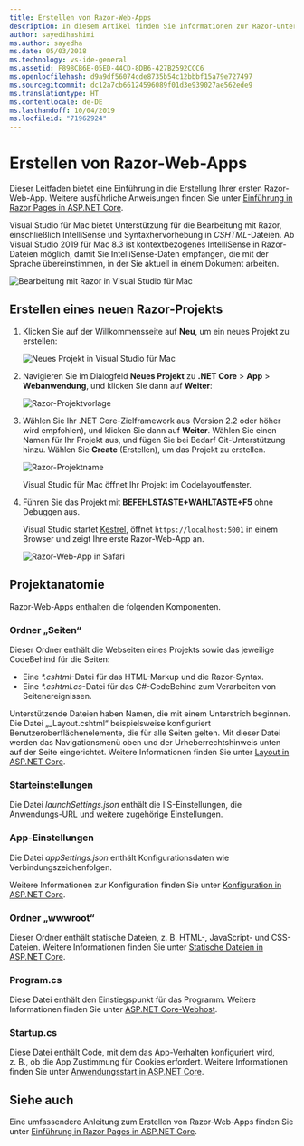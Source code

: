 ```yaml
---
title: Erstellen von Razor-Web-Apps
description: In diesem Artikel finden Sie Informationen zur Razor-Unterstützung in ASP.NET Core-Apps in Visual Studio für Mac.
author: sayedihashimi
ms.author: sayedha
ms.date: 05/03/2018
ms.technology: vs-ide-general
ms.assetid: F898CB6E-05ED-44CD-8DB6-427B2592CCC6
ms.openlocfilehash: d9a9df56074cde8735b54c12bbbf15a79e727497
ms.sourcegitcommit: dc12a7cb66124596089f01d3e939027ae562ede9
ms.translationtype: HT
ms.contentlocale: de-DE
ms.lasthandoff: 10/04/2019
ms.locfileid: "71962924"
---
```

# <a name="create-razor-web-apps"></a>Erstellen von Razor-Web-Apps

Dieser Leitfaden bietet eine Einführung in die Erstellung Ihrer ersten Razor-Web-App. Weitere ausführliche Anweisungen finden Sie unter [Einführung in Razor Pages in ASP.NET Core](https://docs.microsoft.com/aspnet/core/razor-pages/index).

Visual Studio für Mac bietet Unterstützung für die Bearbeitung mit Razor, einschließlich IntelliSense und Syntaxhervorhebung in *CSHTML*-Dateien. Ab Visual Studio 2019 für Mac 8.3 ist kontextbezogenes IntelliSense in Razor-Dateien möglich, damit Sie IntelliSense-Daten empfangen, die mit der Sprache übereinstimmen, in der Sie aktuell in einem Dokument arbeiten.

![Bearbeitung mit Razor in Visual Studio für Mac](media/razor-2019.png)

## <a name="creating-a-new-razor-project"></a>Erstellen eines neuen Razor-Projekts

1. Klicken Sie auf der Willkommensseite auf **Neu**, um ein neues Projekt zu erstellen:

   ![Neues Projekt in Visual Studio für Mac](media/razor-new.png)
1. Navigieren Sie im Dialogfeld **Neues Projekt** zu **.NET Core** > **App** > **Webanwendung**, und klicken Sie dann auf **Weiter**:

   ![Razor-Projektvorlage](media/razor-new-project1.png)
1. Wählen Sie Ihr .NET Core-Zielframework aus (Version 2.2 oder höher wird empfohlen), und klicken Sie dann auf **Weiter**. Wählen Sie einen Namen für Ihr Projekt aus, und fügen Sie bei Bedarf Git-Unterstützung hinzu. Wählen Sie **Create** (Erstellen), um das Projekt zu erstellen.

   ![Razor-Projektname](media/razor-new-project2.png)

   Visual Studio für Mac öffnet Ihr Projekt im Codelayoutfenster.
1. Führen Sie das Projekt mit **BEFEHLSTASTE+WAHLTASTE+F5** ohne Debuggen aus.

   Visual Studio startet [Kestrel](https://docs.microsoft.com/aspnet/core/fundamentals/servers/kestrel), öffnet `https://localhost:5001` in einem Browser und zeigt Ihre erste Razor-Web-App an.

   ![Razor-Web-App in Safari](media/razor-webapp.png)

## <a name="project-anatomy"></a>Projektanatomie

Razor-Web-Apps enthalten die folgenden Komponenten.

### <a name="pages-folder"></a>Ordner „Seiten“

Dieser Ordner enthält die Webseiten eines Projekts sowie das jeweilige CodeBehind für die Seiten:
   - Eine *\*.cshtml*-Datei für das HTML-Markup und die Razor-Syntax.
   - Eine *\*.cshtml.cs*-Datei für das C#-CodeBehind zum Verarbeiten von Seitenereignissen.

Unterstützende Dateien haben Namen, die mit einem Unterstrich beginnen. Die Datei „_Layout.cshtml“ beispielsweise konfiguriert Benutzeroberflächenelemente, die für alle Seiten gelten. Mit dieser Datei werden das Navigationsmenü oben und der Urheberrechtshinweis unten auf der Seite eingerichtet. Weitere Informationen finden Sie unter [Layout in ASP.NET Core](https://docs.microsoft.com/aspnet/core/mvc/views/layout).

### <a name="launch-settings"></a>Starteinstellungen

Die Datei *launchSettings.json* enthält die IIS-Einstellungen, die Anwendungs-URL und weitere zugehörige Einstellungen.

### <a name="app-settings"></a>App-Einstellungen

Die Datei *appSettings.json* enthält Konfigurationsdaten wie Verbindungszeichenfolgen.

Weitere Informationen zur Konfiguration finden Sie unter [Konfiguration in ASP.NET Core](https://docs.microsoft.com/aspnet/core/fundamentals/configuration/index).

### <a name="wwwroot-folder"></a>Ordner „wwwroot“

Dieser Ordner enthält statische Dateien, z. B. HTML-, JavaScript- und CSS-Dateien. Weitere Informationen finden Sie unter [Statische Dateien in ASP.NET Core](https://docs.microsoft.com/aspnet/core/fundamentals/static-files).

### <a name="programcs"></a>Program.cs

Diese Datei enthält den Einstiegspunkt für das Programm. Weitere Informationen finden Sie unter [ASP.NET Core-Webhost](https://docs.microsoft.com/aspnet/core/fundamentals/host/web-host).

### <a name="startupcs"></a>Startup.cs

Diese Datei enthält Code, mit dem das App-Verhalten konfiguriert wird, z. B., ob die App Zustimmung für Cookies erfordert. Weitere Informationen finden Sie unter [Anwendungsstart in ASP.NET Core](https://docs.microsoft.com/aspnet/core/fundamentals/startup).

## <a name="see-also"></a>Siehe auch

Eine umfassendere Anleitung zum Erstellen von Razor-Web-Apps finden Sie unter [Einführung in Razor Pages in ASP.NET Core](https://docs.microsoft.com/aspnet/core/razor-pages/index).
